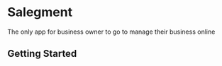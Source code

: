 # Salegment

The only app for business owner to go to manage their business online

## Getting Started
